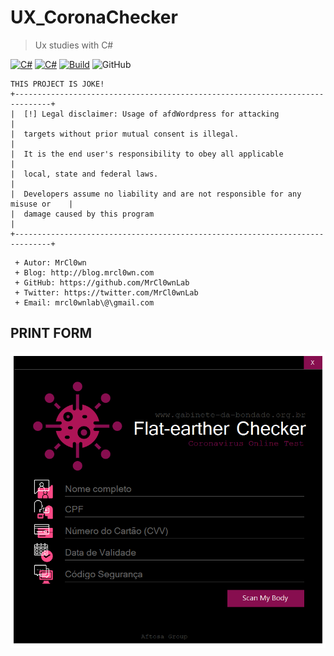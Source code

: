 # UX_CoronaChecker
> Ux studies with C#


[![C#](https://img.shields.io/badge/Code-CSharp-yellow.svg)](https://docs.microsoft.com/pt-br/visualstudio/get-started/csharp/?view=vs-2019)
[![C#](https://img.shields.io/badge/IDE-VisualStudio-black.svg)](https://docs.microsoft.com/pt-br/visualstudio/get-started/csharp/?view=vs-2019)
[![Build](https://img.shields.io/badge/Supported_OS-Windows-orange.svg)]()
![GitHub](https://img.shields.io/github/license/MrCl0wnLab/SenderMailgunPython?color=blue)
```
THIS PROJECT IS JOKE!
+------------------------------------------------------------------------------+
|  [!] Legal disclaimer: Usage of afdWordpress for attacking                   |
|  targets without prior mutual consent is illegal.                            |
|  It is the end user's responsibility to obey all applicable                  | 
|  local, state and federal laws.                                              |
|  Developers assume no liability and are not responsible for any misuse or    |
|  damage caused by this program                                               |
+------------------------------------------------------------------------------+
```

```
 + Autor: MrCl0wn
 + Blog: http://blog.mrcl0wn.com
 + GitHub: https://github.com/MrCl0wnLab
 + Twitter: https://twitter.com/MrCl0wnLab
 + Email: mrcl0wnlab\@\gmail.com
```

## PRINT FORM
![GitHub](print_form.png)

## 
